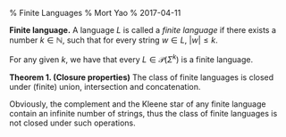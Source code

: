 % Finite Languages
% Mort Yao
% 2017-04-11

**Finite language.** A language $L$ is called a *finite language* if there exists a number $k \in \mathbb{N}$, such that for every string $w \in L$, $|w| \leq k$.

For any given $k$, we have that every $L \in \mathcal{P}(\Sigma^k)$ is a finite language.

**Theorem 1. (Closure properties)** The class of finite languages is closed under (finite) union, intersection and concatenation.

Obviously, the complement and the Kleene star of any finite language contain an infinite number of strings, thus the class of finite languages is not closed under such operations.
